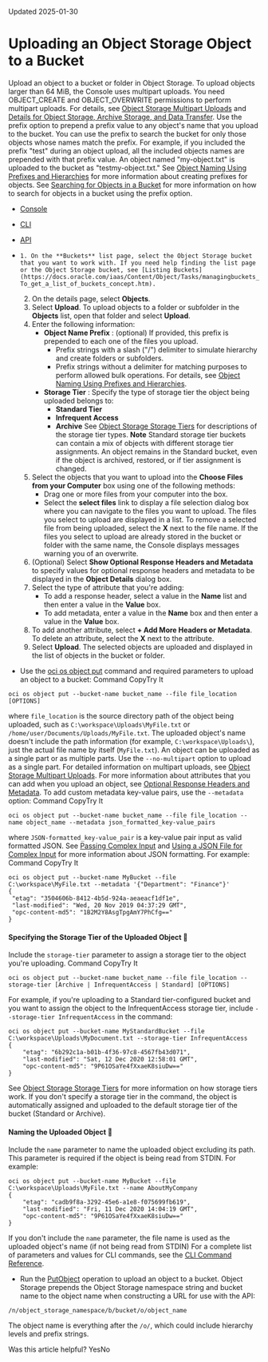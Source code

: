 Updated 2025-01-30
# Uploading an Object Storage Object to a Bucket
Upload an object to a bucket or folder in Object Storage.
To upload objects larger than 64 MiB, the Console uses multipart uploads. You need OBJECT_CREATE and OBJECT_OVERWRITE permissions to perform multipart uploads. For details, see [Object Storage Multipart Uploads](https://docs.oracle.com/en-us/iaas/Content/Object/Tasks/usingmultipartuploads.htm#multipart-uploads "Learn how to use multipart uploads to move objects larger than 100 MB more efficiently and with greater resiliance.") and [Details for Object Storage, Archive Storage, and Data Transfer](https://docs.oracle.com/iaas/Content/Identity/policyreference/objectstoragepolicyreference.htm).
Use the prefix option to prepend a prefix value to any object's name that you upload to the bucket. You can use the prefix to search the bucket for only those objects whose names match the prefix. For example, if you included the prefix "test" during an object upload, all the included objects names are prepended with that prefix value. An object named "my-object.txt" is uploaded to the bucket as "testmy-object.txt." 
See [Object Naming Using Prefixes and Hierarchies](https://docs.oracle.com/en-us/iaas/Content/Object/Tasks/managingobjects.htm#nameprefix) for more information about creating prefixes for objects. 
See [Searching for Objects in a Bucket](https://docs.oracle.com/en-us/iaas/Content/Object/Tasks/search-objects.htm#top "Search for objects in an Object Storage bucket.") for more information on how to search for objects in a bucket using the prefix option.
  * [Console](https://docs.oracle.com/en-us/iaas/Content/Object/Tasks/managingobjects_topic-To_upload_objects_to_a_bucket.htm)
  * [CLI](https://docs.oracle.com/en-us/iaas/Content/Object/Tasks/managingobjects_topic-To_upload_objects_to_a_bucket.htm)
  * [API](https://docs.oracle.com/en-us/iaas/Content/Object/Tasks/managingobjects_topic-To_upload_objects_to_a_bucket.htm)


  *     1. On the **Buckets** list page, select the Object Storage bucket that you want to work with. If you need help finding the list page or the Object Storage bucket, see [Listing Buckets](https://docs.oracle.com/iaas/Content/Object/Tasks/managingbuckets_topic-To_get_a_list_of_buckets_concept.htm).
    2. On the details page, select **Objects**.
    3. Select **Upload**. To upload objects to a folder or subfolder in the **Objects** list, open that folder and select **Upload**.
    4. Enter the following information:
       * **Object Name Prefix** : (optional) If provided, this prefix is prepended to each one of the files you upload.
         * Prefix strings with a slash ("/") delimiter to simulate hierarchy and create folders or subfolders.
         * Prefix strings without a delimiter for matching purposes to perform allowed bulk operations.
For details, see [Object Naming Using Prefixes and Hierarchies](https://docs.oracle.com/en-us/iaas/Content/Object/Tasks/managingobjects.htm#nameprefix).
       * **Storage Tier** : Specify the type of storage tier the object being uploaded belongs to:
         * **Standard Tier**
         * **Infrequent Access**
         * **Archive**
See [Object Storage Storage Tiers](https://docs.oracle.com/en-us/iaas/Content/Object/Concepts/understandingstoragetiers.htm#storage-tiers "Learn how Object Storage uses storage tiers to help you maximize access performance where appropriate and minimize storage costs where possible.") for descriptions of the storage tier types.
**Note**
Standard storage tier buckets can contain a mix of objects with different storage tier assignments. An object remains in the Standard bucket, even if the object is archived, restored, or if tier assignment is changed.
    5. Select the objects that you want to upload into the **Choose Files from your Computer** box using one of the following methods:
       * Drag one or more files from your computer into the box.
       * Select the **select files** link to display a file selection dialog box where you can navigate to the files you want to upload.
The files you select to upload are displayed in a list. To remove a selected file from being uploaded, select the **X** next to the file name.
If the files you select to upload are already stored in the bucket or folder with the same name, the Console displays messages warning you of an overwrite.
    6. (Optional) Select **Show Optional Response Headers and Metadata** to specify values for optional response headers and metadata to be displayed in the **Object Details** dialog box.
      1. Select the type of attribute that you're adding:
         * To add a response header, select a value in the **Name** list and then enter a value in the **Value** box.
         * To add metadata, enter a value in the **Name** box and then enter a value in the **Value** box.
      2. To add another attribute, select **+ Add More Headers or Metadata**. To delete an attribute, select the **X** next to the attribute.
    7. Select **Upload**. The selected objects are uploaded and displayed in the list of objects in the bucket or folder.
  * Use the [oci os object put](https://docs.oracle.com/iaas/tools/oci-cli/latest/oci_cli_docs/cmdref/os/object/put.html) command and required parameters to upload an object to a bucket:
Command
CopyTry It
```
oci os object put --bucket-name bucket_name --file file_location [OPTIONS]
```

where `file_location` is the source directory path of the object being uploaded, such as `C:\workspace\Uploads\MyFile.txt` or `/home/user/Documents/Uploads/MyFile.txt`. The uploaded object's name doesn't include the path information (for example, `C:\workspace\Uploads\`), just the actual file name by itself (`MyFile.txt`).
An object can be uploaded as a single part or as multiple parts. Use the `--no-multipart` option to upload as a single part. For detailed information on multipart uploads, see [Object Storage Multipart Uploads](https://docs.oracle.com/en-us/iaas/Content/Object/Tasks/usingmultipartuploads.htm#multipart-uploads "Learn how to use multipart uploads to move objects larger than 100 MB more efficiently and with greater resiliance.").
For more information about attributes that you can add when you upload an object, see [Optional Response Headers and Metadata](https://docs.oracle.com/en-us/iaas/Content/Object/Tasks/managingobjects.htm#HeadersAndMetadata).
To add custom metadata key-value pairs, use the `--metadata` option:
Command
CopyTry It
```
oci os object put --bucket-name bucket_name --file file_location --name object_name --metadata json_formatted_key-value_pairs
```

where `JSON-formatted_key-value_pair` is a key-value pair input as valid formatted JSON. See [Passing Complex Input](https://docs.oracle.com/iaas/Content/API/SDKDocs/cliusing.htm#Managing_CLI_Input_and_Output__Passing) and [Using a JSON File for Complex Input](https://docs.oracle.com/iaas/Content/API/SDKDocs/cliusing.htm#AdvancedJSON) for more information about JSON formatting.
For example:
Command
CopyTry It
```
oci os object put --bucket-name MyBucket --file C:\workspace\MyFile.txt --metadata '{"Department": "Finance"}'
{
 "etag": "3504606b-8412-4b5d-924a-aeaeacf1df1e",
 "last-modified": "Wed, 20 Nov 2019 04:37:29 GMT",
 "opc-content-md5": "1B2M2Y8AsgTpgAmY7PhCfg=="
}
```

#### Specifying the Storage Tier of the Uploaded Object 🔗 
Include the `storage-tier` parameter to assign a storage tier to the object you're uploading.
Command
CopyTry It
```
oci os object put --bucket-name bucket_name --file file_location --storage-tier [Archive | InfrequentAccess | Standard] [OPTIONS]
```

For example, if you're uploading to a Standard tier-configured bucket and you want to assign the object to the InfrequentAccess storage tier, include `--storage-tier InfrequentAccess` in the command:
```
oci os object put --bucket-name MyStandardBucket --file C:\workspace\Uploads\MyDocument.txt --storage-tier InfrequentAccess
{
	"etag": "6b292c1a-b01b-4f36-97c8-4567fb43d071",
	"last-modified": "Sat, 12 Dec 2020 12:58:01 GMT",
	"opc-content-md5": "9P61OSaYe4fXxaeK8siuDw=="
}
```
See [Object Storage Storage Tiers](https://docs.oracle.com/en-us/iaas/Content/Object/Concepts/understandingstoragetiers.htm#storage-tiers "Learn how Object Storage uses storage tiers to help you maximize access performance where appropriate and minimize storage costs where possible.") for more information on how storage tiers work.
If you don't specify a storage tier in the command, the object is automatically assigned and uploaded to the default storage tier of the bucket (Standard or Archive).
#### Naming the Uploaded Object 🔗 
Include the `name` parameter to name the uploaded object excluding its path. This parameter is required if the object is being read from STDIN. For example:
```
oci os object put --bucket-name MyBucket --file C:\workspace\Uploads\MyFile.txt --name AboutMyCompany
{
	"etag": "cadb9f8a-3292-45e6-a1e8-f075699fb619",
	"last-modified": "Fri, 11 Dec 2020 14:04:19 GMT",
	"opc-content-md5": "9P61OSaYe4fXxaeK8siuDw=="
}
```

If you don't include the `name` parameter, the file name is used as the uploaded object's name (if not being read from STDIN)
For a complete list of parameters and values for CLI commands, see the [CLI Command Reference](https://docs.oracle.com/iaas/tools/oci-cli/latest).
  * Run the [PutObject](https://docs.oracle.com/iaas/api/#/en/objectstorage/latest/Object/PutObject) operation to upload an object to a bucket.
Object Storage prepends the Object Storage namespace string and bucket name to the object name when constructing a URL for use with the API:
```
/n/object_storage_namespace/b/bucket/o/object_name
```

The object name is everything after the `/o/`, which could include hierarchy levels and prefix strings. 


Was this article helpful?
YesNo

